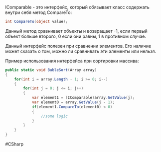 IComparable - это интерфейс, который обязывает класс содержать внутри себя метод CompareTo:
```cs
int CompareTo(object value);
```
Данный метод сравнивает объекты и возвращает -1, если первый объект больше второго, 0 если они равны, 1 в противном случае.

Данный интерфейс полезен при сравнении элементов. Его наличие может сказать о том, можно ли сравнивать эти элементы или нельзя.

Пример использования интерфейса при сортировки массива:
```cs
public static void BubleSort(Array array)
{
	for(int i = array.Length - 1; i >= 0; i--)
	{
		for(int j = 0; j <= i; j++)
		{
			var element1 = (IComparable)array.GetValue(j);
			var element0 = array.GetValue(j - 1);
			if(element1.CompareTo(element0) < 0)
			{
				//some logic
			}
		}
	}
}
```
#CSharp 